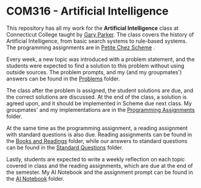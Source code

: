 # COM316 - Artificial Intelligence

This repository has all my work for the **Artificial Intelligence** class at Connecticut College taught by [Gary Parker](https://oak.conncoll.edu/parker/).  The class covers the history of Artificial Intelligence, from basic search systems to rule-based systems.  The programming assignments are in [Petite Chez Scheme](https://www.scheme.com/csv8.4/) .

Every week, a new topic was introduced with a problem statement, and the students were expected to find a solution to this problem without using outside sources. The problem prompts, and my (and my groupmates') answers can be found in the [Problems](problems) folder.

The class after the problem is assigned, the student solutions are due, and the correct solutions are discussed. At the end of the class, a solution is agreed upon, and it should be implemented in Scheme due next class. My groupmates' and my implementations are in the [Programming Assignments](programming_assignments) folder. 

At the same time as the programming assignment, a reading assignment with standard questions is also due. Reading assignments can be found in the [Books and Readings](books_and_readings) folder, while our answers to standard questions can be found in the [Standard Questions](standard_questions) folder. 

Lastly, students are expected to write a weekly reflection on each topic covered in class and the reading assignments, which are due at the end of the semester. My AI Notebook and the assignment prompt can be found in the [AI Notebook](ai_notebook) folder. 
